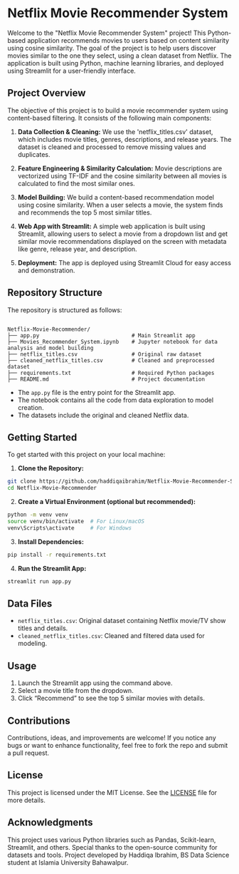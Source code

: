 # Netflix Movie Recommender System

Welcome to the "Netflix Movie Recommender System" project! This Python-based application recommends movies to users based on content similarity using cosine similarity. The goal of the project is to help users discover movies similar to the one they select, using a clean dataset from Netflix. The application is built using Python, machine learning libraries, and deployed using Streamlit for a user-friendly interface.

## Project Overview

The objective of this project is to build a movie recommender system using content-based filtering. It consists of the following main components:

1. **Data Collection & Cleaning:** We use the 'netflix_titles.csv' dataset, which includes movie titles, genres, descriptions, and release years. The dataset is cleaned and processed to remove missing values and duplicates.

2. **Feature Engineering & Similarity Calculation:** Movie descriptions are vectorized using TF-IDF and the cosine similarity between all movies is calculated to find the most similar ones.

3. **Model Building:** We build a content-based recommendation model using cosine similarity. When a user selects a movie, the system finds and recommends the top 5 most similar titles.

4. **Web App with Streamlit:** A simple web application is built using Streamlit, allowing users to select a movie from a dropdown list and get similar movie recommendations displayed on the screen with metadata like genre, release year, and description.

5. **Deployment:** The app is deployed using Streamlit Cloud for easy access and demonstration.

## Repository Structure

The repository is structured as follows:

```

Netflix-Movie-Recommender/
├── app.py                             # Main Streamlit app
├── Movies_Recommender_System.ipynb    # Jupyter notebook for data analysis and model building
├── netflix_titles.csv                 # Original raw dataset
├── cleaned_netflix_titles.csv         # Cleaned and preprocessed dataset
├── requirements.txt                   # Required Python packages
├── README.md                          # Project documentation

````

- The `app.py` file is the entry point for the Streamlit app.
- The notebook contains all the code from data exploration to model creation.
- The datasets include the original and cleaned Netflix data.

## Getting Started

To get started with this project on your local machine:

1. **Clone the Repository:**
```bash
git clone https://github.com/haddiqaibrahim/Netflix-Movie-Recommender-System.git
cd Netflix-Movie-Recommender
````

2. **Create a Virtual Environment (optional but recommended):**

```bash
python -m venv venv
source venv/bin/activate  # For Linux/macOS
venv\Scripts\activate     # For Windows
```

3. **Install Dependencies:**

```bash
pip install -r requirements.txt
```

4. **Run the Streamlit App:**

```bash
streamlit run app.py
```

## Data Files

* `netflix_titles.csv`: Original dataset containing Netflix movie/TV show titles and details.
* `cleaned_netflix_titles.csv`: Cleaned and filtered data used for modeling.

## Usage

1. Launch the Streamlit app using the command above.
2. Select a movie title from the dropdown.
3. Click “Recommend” to see the top 5 similar movies with details.

## Contributions

Contributions, ideas, and improvements are welcome! If you notice any bugs or want to enhance functionality, feel free to fork the repo and submit a pull request.

## License

This project is licensed under the MIT License. See the [LICENSE](LICENSE) file for more details.

## Acknowledgments

This project uses various Python libraries such as Pandas, Scikit-learn, Streamlit, and others. Special thanks to the open-source community for datasets and tools. Project developed by Haddiqa Ibrahim, BS Data Science student at Islamia University Bahawalpur.

